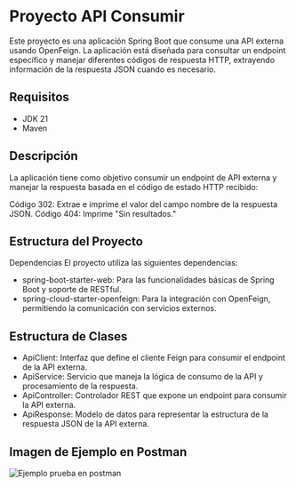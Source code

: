 # Proyecto API Consumir

Este proyecto es una aplicación Spring Boot que consume una API externa usando OpenFeign. La aplicación está diseñada para consultar un endpoint específico y manejar diferentes códigos de respuesta HTTP, extrayendo información de la respuesta JSON cuando es necesario.

## Requisitos

- JDK 21
- Maven

## Descripción
La aplicación tiene como objetivo consumir un endpoint de API externa y manejar la respuesta basada en el código de estado HTTP recibido:

Código 302: Extrae e imprime el valor del campo nombre de la respuesta JSON.
Código 404: Imprime "Sin resultados."

## Estructura del Proyecto
Dependencias
El proyecto utiliza las siguientes dependencias:

- spring-boot-starter-web: Para las funcionalidades básicas de Spring Boot y soporte de RESTful.
- spring-cloud-starter-openfeign: Para la integración con OpenFeign, permitiendo la comunicación con servicios externos.

## Estructura de Clases
- ApiClient: Interfaz que define el cliente Feign para consumir el endpoint de la API externa.
- ApiService: Servicio que maneja la lógica de consumo de la API y procesamiento de la respuesta.
- ApiController: Controlador REST que expone un endpoint para consumir la API externa.
- ApiResponse: Modelo de datos para representar la estructura de la respuesta JSON de la API externa.

## Imagen de Ejemplo en Postman
![Ejemplo prueba en postman](images/example.png)

